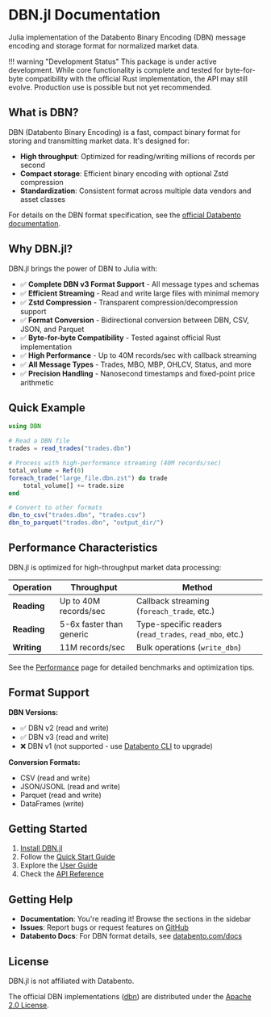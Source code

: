 # DBN.jl Documentation

Julia implementation of the Databento Binary Encoding (DBN) message encoding and storage format for normalized market data.

!!! warning "Development Status"
    This package is under active development. While core functionality is complete and tested for byte-for-byte compatibility with the official Rust implementation, the API may still evolve. Production use is possible but not yet recommended.

## What is DBN?

DBN (Databento Binary Encoding) is a fast, compact binary format for storing and transmitting market data. It's designed for:
- **High throughput**: Optimized for reading/writing millions of records per second
- **Compact storage**: Efficient binary encoding with optional Zstd compression
- **Standardization**: Consistent format across multiple data vendors and asset classes

For details on the DBN format specification, see the [official Databento documentation](https://databento.com/docs/standards-and-conventions/databento-binary-encoding).

## Why DBN.jl?

DBN.jl brings the power of DBN to Julia with:

- ✅ **Complete DBN v3 Format Support** - All message types and schemas
- ✅ **Efficient Streaming** - Read and write large files with minimal memory
- ✅ **Zstd Compression** - Transparent compression/decompression support
- ✅ **Format Conversion** - Bidirectional conversion between DBN, CSV, JSON, and Parquet
- ✅ **Byte-for-byte Compatibility** - Tested against official Rust implementation
- ✅ **High Performance** - Up to 40M records/sec with callback streaming
- ✅ **All Message Types** - Trades, MBO, MBP, OHLCV, Status, and more
- ✅ **Precision Handling** - Nanosecond timestamps and fixed-point price arithmetic

## Quick Example

```julia
using DBN

# Read a DBN file
trades = read_trades("trades.dbn")

# Process with high-performance streaming (40M records/sec)
total_volume = Ref(0)
foreach_trade("large_file.dbn.zst") do trade
    total_volume[] += trade.size
end

# Convert to other formats
dbn_to_csv("trades.dbn", "trades.csv")
dbn_to_parquet("trades.dbn", "output_dir/")
```

## Performance Characteristics

DBN.jl is optimized for high-throughput market data processing:

| Operation | Throughput | Method |
|-----------|-----------|---------|
| **Reading** | Up to 40M records/sec | Callback streaming (`foreach_trade`, etc.) |
| **Reading** | 5-6x faster than generic | Type-specific readers (`read_trades`, `read_mbo`, etc.) |
| **Writing** | 11M records/sec | Bulk operations (`write_dbn`) |

See the [Performance](@ref) page for detailed benchmarks and optimization tips.

## Format Support

**DBN Versions:**
- ✅ DBN v2 (read and write)
- ✅ DBN v3 (read and write)
- ❌ DBN v1 (not supported - use [Databento CLI](https://databento.com/docs/api-reference-historical/cli) to upgrade)

**Conversion Formats:**
- CSV (read and write)
- JSON/JSONL (read and write)
- Parquet (read and write)
- DataFrames (write)

## Getting Started

1. [Install DBN.jl](installation.md)
2. Follow the [Quick Start Guide](quickstart.md)
3. Explore the [User Guide](guide/reading.md)
4. Check the [API Reference](api/reading.md)

## Getting Help

- **Documentation**: You're reading it! Browse the sections in the sidebar
- **Issues**: Report bugs or request features on [GitHub](https://github.com/tbeason/DBN.jl/issues)
- **Databento Docs**: For DBN format details, see [databento.com/docs](https://databento.com/docs/)

## License

DBN.jl is not affiliated with Databento.

The official DBN implementations ([dbn](https://github.com/databento/dbn)) are distributed under the [Apache 2.0 License](https://www.apache.org/licenses/LICENSE-2.0.html).
